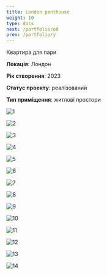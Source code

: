```yaml
---
title: London penthouse
weight: 10
type: docs
next: /portfolio/od
prev: /portfolio/y
---
```

Квартира для пари

**Локація**: Лондон

**Рік створення**: 2023

**Статус проекту**: реалізований

**Тип приміщення**: житлові простори

![1](1.jpg)

![2](2.jpg)

![3](3.jpg)

![4](4.jpg)

![5](5.jpg)

![6](6.jpg)

![7](7.jpg)

![8](8.jpg)

![9](9.jpg)

![10](10.jpg)

![11](11.jpg)

![12](12.jpg)

![13](13.jpg)

![14](14.jpg)